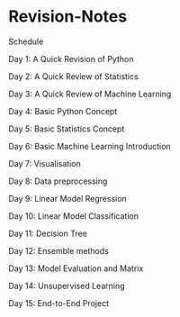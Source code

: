 # Revision-Notes
Schedule 

Day 1: A Quick Revision of Python

Day 2: A Quick Review of Statistics

Day 3: A Quick Review of Machine Learning

Day 4: Basic Python Concept

Day 5: Basic Statistics Concept

Day 6: Basic Machine Learning Introduction

Day 7: Visualisation

Day 8: Data preprocessing

Day 9: Linear Model Regression

Day 10: Linear Model Classification

Day 11: Decision Tree

Day 12: Ensemble methods

Day 13: Model Evaluation and Matrix

Day 14: Unsupervised Learning

Day 15: End-to-End Project
